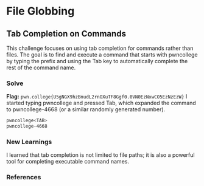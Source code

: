 # File Globbing 

## Tab Completion on Commands
This challenge focuses on using tab completion for commands rather than files. The goal is to find and execute a command that starts with pwncollege by typing the prefix and using the Tab key to automatically complete the rest of the command name.

### Solve
**Flag:** `pwn.college{U5gNGX9hzBnudL2rnOXuTF8Ggf0.0VN0EzNxwCO5EzNzEzW}`
I started typing pwncollege and pressed Tab, which expanded the command to pwncollege-4668 (or a similar randomly generated number).

```bash
pwncollege<TAB>
pwncollege-4668
```

### New Learnings
I learned that tab completion is not limited to file paths; it is also a powerful tool for completing executable command names. 
### References 

